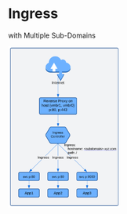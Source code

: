 # Ingress

with Multiple Sub-Domains


<div class="text-left">
  <img
    class="mobile-w-100"
    src="../../assets/images/k8s-ingress.svg"
    alt="Architecture"
    width="45%">
</div>
